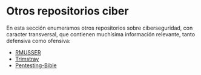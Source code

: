 # Otros repositorios ciber

En esta sección enumeramos otros repositorios sobre ciberseguridad, con caracter transversal, que contienen muchísima información relevante, tanto defensiva como ofensiva:

- [RMUSSER](https://rmusser.net/docs/Active_Directory.html)
- [Trimstray](https://github.com/trimstray/the-book-of-secret-knowledge)
- [Pentesting-Bible](https://github.com/blaCCkHatHacEEkr/PENTESTING-BIBLE/blob/master/README.md)

